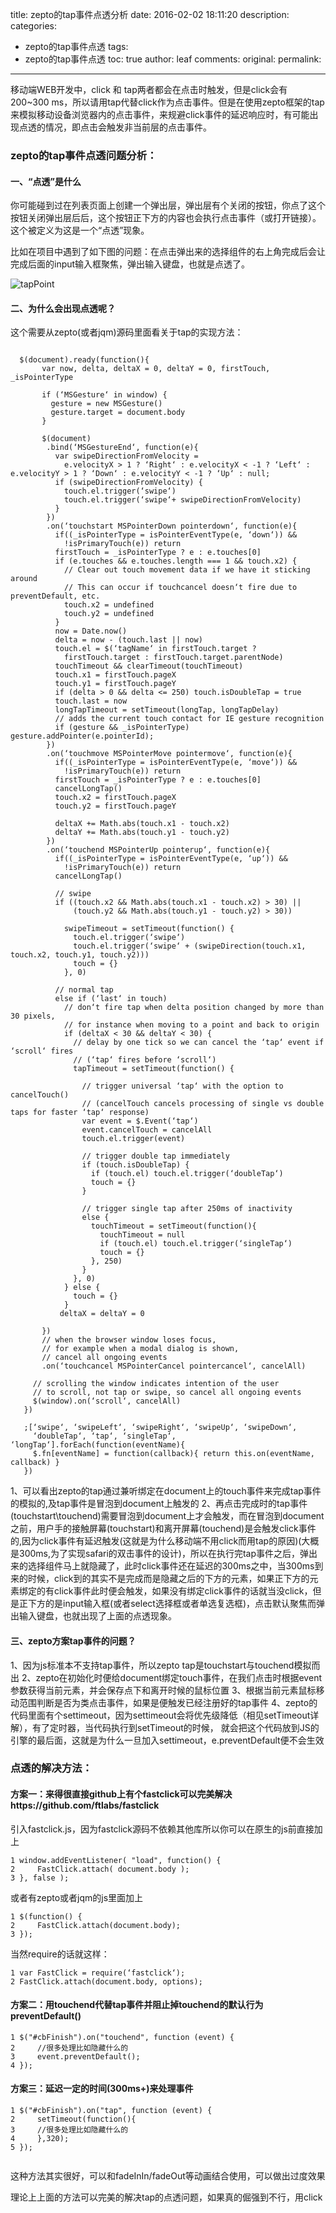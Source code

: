 title: zepto的tap事件点透分析
date: 2016-02-02 18:11:20
description: 
categories:
- zepto的tap事件点透
tags:
- zepto的tap事件点透
toc: true
author: leaf
comments:
original:
permalink: 
---

移动端WEB开发中，click 和 tap两者都会在点击时触发，但是click会有 200~300 ms，所以请用tap代替click作为点击事件。但是在使用zepto框架的tap来模拟移动设备浏览器内的点击事件，来规避click事件的延迟响应时，有可能出现点透的情况，即点击会触发非当前层的点击事件。

### zepto的tap事件点透问题分析：

#### 一、“点透”是什么

你可能碰到过在列表页面上创建一个弹出层，弹出层有个关闭的按钮，你点了这个按钮关闭弹出层后后，这个按钮正下方的内容也会执行点击事件（或打开链接）。这个被定义为这是一个“点透”现象。

比如在项目中遇到了如下图的问题：在点击弹出来的选择组件的右上角完成后会让完成后面的input输入框聚焦，弹出输入键盘，也就是点透了。

![tapPoint](/images/tap.png)

#### 二、为什么会出现点透呢？

这个需要从zepto(或者jqm)源码里面看关于tap的实现方法：

```

  $(document).ready(function(){
       var now, delta, deltaX = 0, deltaY = 0, firstTouch, _isPointerType
   
       if (‘MSGesture‘ in window) {
         gesture = new MSGesture()
         gesture.target = document.body
       }
   
       $(document)
        .bind(‘MSGestureEnd‘, function(e){
          var swipeDirectionFromVelocity =
            e.velocityX > 1 ? ‘Right‘ : e.velocityX < -1 ? ‘Left‘ : e.velocityY > 1 ? ‘Down‘ : e.velocityY < -1 ? ‘Up‘ : null;
          if (swipeDirectionFromVelocity) {
            touch.el.trigger(‘swipe‘)
            touch.el.trigger(‘swipe‘+ swipeDirectionFromVelocity)
          }
        })
        .on(‘touchstart MSPointerDown pointerdown‘, function(e){
          if((_isPointerType = isPointerEventType(e, ‘down‘)) &&
            !isPrimaryTouch(e)) return
          firstTouch = _isPointerType ? e : e.touches[0]
          if (e.touches && e.touches.length === 1 && touch.x2) {
            // Clear out touch movement data if we have it sticking around
            // This can occur if touchcancel doesn‘t fire due to preventDefault, etc.
            touch.x2 = undefined
            touch.y2 = undefined
          }
          now = Date.now()
          delta = now - (touch.last || now)
          touch.el = $(‘tagName‘ in firstTouch.target ?
            firstTouch.target : firstTouch.target.parentNode)
          touchTimeout && clearTimeout(touchTimeout)
          touch.x1 = firstTouch.pageX
          touch.y1 = firstTouch.pageY
          if (delta > 0 && delta <= 250) touch.isDoubleTap = true
          touch.last = now
          longTapTimeout = setTimeout(longTap, longTapDelay)
          // adds the current touch contact for IE gesture recognition
          if (gesture && _isPointerType) gesture.addPointer(e.pointerId);
        })
        .on(‘touchmove MSPointerMove pointermove‘, function(e){
          if((_isPointerType = isPointerEventType(e, ‘move‘)) &&
            !isPrimaryTouch(e)) return
          firstTouch = _isPointerType ? e : e.touches[0]
          cancelLongTap()
          touch.x2 = firstTouch.pageX
          touch.y2 = firstTouch.pageY
  
          deltaX += Math.abs(touch.x1 - touch.x2)
          deltaY += Math.abs(touch.y1 - touch.y2)
        })
        .on(‘touchend MSPointerUp pointerup‘, function(e){
          if((_isPointerType = isPointerEventType(e, ‘up‘)) &&
            !isPrimaryTouch(e)) return
          cancelLongTap()
  
          // swipe
          if ((touch.x2 && Math.abs(touch.x1 - touch.x2) > 30) ||
              (touch.y2 && Math.abs(touch.y1 - touch.y2) > 30))
  
            swipeTimeout = setTimeout(function() {
              touch.el.trigger(‘swipe‘)
              touch.el.trigger(‘swipe‘ + (swipeDirection(touch.x1, touch.x2, touch.y1, touch.y2)))
              touch = {}
            }, 0)
  
          // normal tap
          else if (‘last‘ in touch)
            // don‘t fire tap when delta position changed by more than 30 pixels,
            // for instance when moving to a point and back to origin
            if (deltaX < 30 && deltaY < 30) {
              // delay by one tick so we can cancel the ‘tap‘ event if ‘scroll‘ fires
              // (‘tap‘ fires before ‘scroll‘)
              tapTimeout = setTimeout(function() {
  
                // trigger universal ‘tap‘ with the option to cancelTouch()
                // (cancelTouch cancels processing of single vs double taps for faster ‘tap‘ response)
                var event = $.Event(‘tap‘)
                event.cancelTouch = cancelAll
                touch.el.trigger(event)
  
                // trigger double tap immediately
                if (touch.isDoubleTap) {
                  if (touch.el) touch.el.trigger(‘doubleTap‘)
                  touch = {}
                }
  
                // trigger single tap after 250ms of inactivity
                else {
                  touchTimeout = setTimeout(function(){
                    touchTimeout = null
                    if (touch.el) touch.el.trigger(‘singleTap‘)
                    touch = {}
                  }, 250)
                }
              }, 0)
            } else {
              touch = {}
            }
           deltaX = deltaY = 0
 
       })
       // when the browser window loses focus,
       // for example when a modal dialog is shown,
       // cancel all ongoing events
       .on(‘touchcancel MSPointerCancel pointercancel‘, cancelAll)
 
     // scrolling the window indicates intention of the user
     // to scroll, not tap or swipe, so cancel all ongoing events
     $(window).on(‘scroll‘, cancelAll)
   })
 
   ;[‘swipe‘, ‘swipeLeft‘, ‘swipeRight‘, ‘swipeUp‘, ‘swipeDown‘,
     ‘doubleTap‘, ‘tap‘, ‘singleTap‘, ‘longTap‘].forEach(function(eventName){
     $.fn[eventName] = function(callback){ return this.on(eventName, callback) }
   })

```

1、可以看出zepto的tap通过兼听绑定在document上的touch事件来完成tap事件的模拟的,及tap事件是冒泡到document上触发的
2、再点击完成时的tap事件(touchstart\touchend)需要冒泡到document上才会触发，而在冒泡到document之前，用户手的接触屏幕(touchstart)和离开屏幕(touchend)是会触发click事件的,因为click事件有延迟触发(这就是为什么移动端不用click而用tap的原因)(大概是300ms,为了实现safari的双击事件的设计)，所以在执行完tap事件之后，弹出来的选择组件马上就隐藏了，此时click事件还在延迟的300ms之中，当300ms到来的时候，click到的其实不是完成而是隐藏之后的下方的元素，如果正下方的元素绑定的有click事件此时便会触发，如果没有绑定click事件的话就当没click，但是正下方的是input输入框(或者select选择框或者单选复选框)，点击默认聚焦而弹出输入键盘，也就出现了上面的点透现象。

#### 三、zepto方案tap事件的问题？

1、因为js标准本不支持tap事件，所以zepto tap是touchstart与touchend模拟而出
2、zepto在初始化时便给document绑定touch事件，在我们点击时根据event参数获得当前元素，并会保存点下和离开时候的鼠标位置
3、根据当前元素鼠标移动范围判断是否为类点击事件，如果是便触发已经注册好的tap事件
4、zepto的代码里面有个settimeout，因为settimeout会将优先级降低（相见setTimeout详解），有了定时器，当代码执行到setTimeout的时候， 就会把这个代码放到JS的引擎的最后面，这就是为什么一旦加入settimeout，e.preventDefault便不会生效

### 点透的解决方法：

#### 方案一：来得很直接github上有个fastclick可以完美解决https://github.com/ftlabs/fastclick

引入fastclick.js，因为fastclick源码不依赖其他库所以你可以在原生的js前直接加上

```
1 window.addEventListener( "load", function() {
2     FastClick.attach( document.body );
3 }, false );

```
或者有zepto或者jqm的js里面加上

```
1 $(function() {
2     FastClick.attach(document.body);
3 });

```

当然require的话就这样：

```
1 var FastClick = require(‘fastclick‘);
2 FastClick.attach(document.body, options);

```

#### 方案二：用touchend代替tap事件并阻止掉touchend的默认行为preventDefault()

```
1 $("#cbFinish").on("touchend", function (event) {
2     //很多处理比如隐藏什么的
3     event.preventDefault();
4 });

```

#### 方案三：延迟一定的时间(300ms+)来处理事件

```
1 $("#cbFinish").on("tap", function (event) {
2     setTimeout(function(){
3     //很多处理比如隐藏什么的
4     },320);
5 });  
  
```

这种方法其实很好，可以和fadeInIn/fadeOut等动画结合使用，可以做出过度效果

理论上上面的方法可以完美的解决tap的点透问题，如果真的倔强到不行，用click
